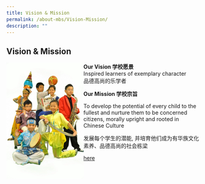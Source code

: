 ```yaml
---
title: Vision & Mission
permalink: /about-mbs/Vision-Mission/
description: ""
---
```

## Vision & Mission

<img style="width: 40%;" src="/images/Vision-Mission_456x687.jpeg" align = "left" /> 

**Our Vision 学校愿景**<br>
Inspired learners of exemplary character<br>
品德高尚的乐学者

**Our Mission 学校宗旨**

To develop the potential of every child to the fullest and nurture them to be concerned citizens, morally upright and rooted in Chinese Culture

发展每个学生的潜能, 并培育他们成为有华族文化素养、品德高尚的社会栋梁

[here](/files/2022SEdOptOutform.pdf)


